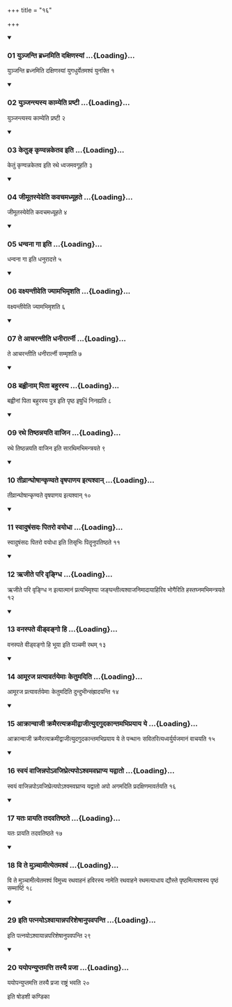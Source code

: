 +++
title = "१६"

+++

<div class="js_include" includetitle="true" newlevelforh1="3" unfilled="" url="/vedAH_yajuH/taittirIyam/sUtram/ApastambaH/shrautam/vishvAsa-prastutiH/20/16/01_yunjanti_bradhnamiti_daxiNasyAM.md">
<details open><summary><h3>01 युञ्जन्ति ब्रध्नमिति दक्षिणस्यां ...{Loading}...</h3></summary>

युञ्जन्ति ब्रध्नमिति दक्षिणस्यां युगधुर्येतमश्वं युनक्ति १
</details>
</div>

<div class="js_include collapsed" newlevelforh1="4" title="सर्वाष् टीकाः" url="/vedAH_yajuH/taittirIyam/sUtram/ApastambaH/shrautam/sarvASh_TIkAH/20/16/01_yunjanti_bradhnamiti_daxiNasyAM.md"> </div>



<div class="js_include collapsed" newlevelforh1="4" title="मूलम्" url="/vedAH_yajuH/taittirIyam/sUtram/ApastambaH/shrautam/mUlam/20/16/01_yunjanti_bradhnamiti_daxiNasyAM.md"> </div>


<div class="js_include" includetitle="true" newlevelforh1="3" unfilled="" url="/vedAH_yajuH/taittirIyam/sUtram/ApastambaH/shrautam/vishvAsa-prastutiH/20/16/02_yunjantyasya_kAmyeti_praShTI.md">
<details open><summary><h3>02 युञ्जन्त्यस्य काम्येति प्रष्टी ...{Loading}...</h3></summary>

युञ्जन्त्यस्य काम्येति प्रष्टी २
</details>
</div>

<div class="js_include collapsed" newlevelforh1="4" title="सर्वाष् टीकाः" url="/vedAH_yajuH/taittirIyam/sUtram/ApastambaH/shrautam/sarvASh_TIkAH/20/16/02_yunjantyasya_kAmyeti_praShTI.md"> </div>



<div class="js_include collapsed" newlevelforh1="4" title="मूलम्" url="/vedAH_yajuH/taittirIyam/sUtram/ApastambaH/shrautam/mUlam/20/16/02_yunjantyasya_kAmyeti_praShTI.md"> </div>


<div class="js_include" includetitle="true" newlevelforh1="3" unfilled="" url="/vedAH_yajuH/taittirIyam/sUtram/ApastambaH/shrautam/vishvAsa-prastutiH/20/16/03_ketu~N_kRNvannaketava_iti.md">
<details open><summary><h3>03 केतुङ् कृण्वन्नकेतव इति ...{Loading}...</h3></summary>

केतुं कृण्वन्नकेतव इति रथे ध्वजमवगूहति ३
</details>
</div>

<div class="js_include collapsed" newlevelforh1="4" title="सर्वाष् टीकाः" url="/vedAH_yajuH/taittirIyam/sUtram/ApastambaH/shrautam/sarvASh_TIkAH/20/16/03_ketu~N_kRNvannaketava_iti.md"> </div>



<div class="js_include collapsed" newlevelforh1="4" title="मूलम्" url="/vedAH_yajuH/taittirIyam/sUtram/ApastambaH/shrautam/mUlam/20/16/03_ketu~N_kRNvannaketava_iti.md"> </div>


<div class="js_include" includetitle="true" newlevelforh1="3" unfilled="" url="/vedAH_yajuH/taittirIyam/sUtram/ApastambaH/shrautam/vishvAsa-prastutiH/20/16/04_jImUtasyeveti_kavachamadhyUhate.md">
<details open><summary><h3>04 जीमूतस्येवेति कवचमध्यूहते ...{Loading}...</h3></summary>

जीमूतस्येवेति कवचमध्यूहते ४
</details>
</div>

<div class="js_include collapsed" newlevelforh1="4" title="सर्वाष् टीकाः" url="/vedAH_yajuH/taittirIyam/sUtram/ApastambaH/shrautam/sarvASh_TIkAH/20/16/04_jImUtasyeveti_kavachamadhyUhate.md"> </div>



<div class="js_include collapsed" newlevelforh1="4" title="मूलम्" url="/vedAH_yajuH/taittirIyam/sUtram/ApastambaH/shrautam/mUlam/20/16/04_jImUtasyeveti_kavachamadhyUhate.md"> </div>


<div class="js_include" includetitle="true" newlevelforh1="3" unfilled="" url="/vedAH_yajuH/taittirIyam/sUtram/ApastambaH/shrautam/vishvAsa-prastutiH/20/16/05_dhanvanA_gA_iti.md">
<details open><summary><h3>05 धन्वना गा इति ...{Loading}...</h3></summary>

धन्वना गा इति धनुरादत्ते ५
</details>
</div>

<div class="js_include collapsed" newlevelforh1="4" title="सर्वाष् टीकाः" url="/vedAH_yajuH/taittirIyam/sUtram/ApastambaH/shrautam/sarvASh_TIkAH/20/16/05_dhanvanA_gA_iti.md"> </div>



<div class="js_include collapsed" newlevelforh1="4" title="मूलम्" url="/vedAH_yajuH/taittirIyam/sUtram/ApastambaH/shrautam/mUlam/20/16/05_dhanvanA_gA_iti.md"> </div>


<div class="js_include" includetitle="true" newlevelforh1="3" unfilled="" url="/vedAH_yajuH/taittirIyam/sUtram/ApastambaH/shrautam/vishvAsa-prastutiH/20/16/06_vaxyantIveti_jyAmabhimRshati.md">
<details open><summary><h3>06 वक्ष्यन्तीवेति ज्यामभिमृशति ...{Loading}...</h3></summary>

वक्ष्यन्तीवेति ज्यामभिमृशति ६
</details>
</div>

<div class="js_include collapsed" newlevelforh1="4" title="सर्वाष् टीकाः" url="/vedAH_yajuH/taittirIyam/sUtram/ApastambaH/shrautam/sarvASh_TIkAH/20/16/06_vaxyantIveti_jyAmabhimRshati.md"> </div>



<div class="js_include collapsed" newlevelforh1="4" title="मूलम्" url="/vedAH_yajuH/taittirIyam/sUtram/ApastambaH/shrautam/mUlam/20/16/06_vaxyantIveti_jyAmabhimRshati.md"> </div>


<div class="js_include" includetitle="true" newlevelforh1="3" unfilled="" url="/vedAH_yajuH/taittirIyam/sUtram/ApastambaH/shrautam/vishvAsa-prastutiH/20/16/07_te_AcharantIti_dhanIrArtnI.md">
<details open><summary><h3>07 ते आचरन्तीति धनीरार्त्नी ...{Loading}...</h3></summary>

ते आचरन्तीति धनीरार्त्नी सम्मृशति ७
</details>
</div>

<div class="js_include collapsed" newlevelforh1="4" title="सर्वाष् टीकाः" url="/vedAH_yajuH/taittirIyam/sUtram/ApastambaH/shrautam/sarvASh_TIkAH/20/16/07_te_AcharantIti_dhanIrArtnI.md"> </div>



<div class="js_include collapsed" newlevelforh1="4" title="मूलम्" url="/vedAH_yajuH/taittirIyam/sUtram/ApastambaH/shrautam/mUlam/20/16/07_te_AcharantIti_dhanIrArtnI.md"> </div>


<div class="js_include" includetitle="true" newlevelforh1="3" unfilled="" url="/vedAH_yajuH/taittirIyam/sUtram/ApastambaH/shrautam/vishvAsa-prastutiH/20/16/08_bahvInAm_pitA_bahurasya.md">
<details open><summary><h3>08 बह्वीनाम् पिता बहुरस्य ...{Loading}...</h3></summary>

बह्वीनां पिता बहुरस्य पुत्र इति पृष्ठ इषुधिं निनह्यति ८
</details>
</div>

<div class="js_include collapsed" newlevelforh1="4" title="सर्वाष् टीकाः" url="/vedAH_yajuH/taittirIyam/sUtram/ApastambaH/shrautam/sarvASh_TIkAH/20/16/08_bahvInAm_pitA_bahurasya.md"> </div>



<div class="js_include collapsed" newlevelforh1="4" title="मूलम्" url="/vedAH_yajuH/taittirIyam/sUtram/ApastambaH/shrautam/mUlam/20/16/08_bahvInAm_pitA_bahurasya.md"> </div>


<div class="js_include" includetitle="true" newlevelforh1="3" unfilled="" url="/vedAH_yajuH/taittirIyam/sUtram/ApastambaH/shrautam/vishvAsa-prastutiH/20/16/09_rathe_tiShThannayati_vAjina.md">
<details open><summary><h3>09 रथे तिष्ठन्नयति वाजिन ...{Loading}...</h3></summary>

रथे तिष्ठन्नयति वाजिन इति सारथिमभिमन्त्रयते ९
</details>
</div>

<div class="js_include collapsed" newlevelforh1="4" title="सर्वाष् टीकाः" url="/vedAH_yajuH/taittirIyam/sUtram/ApastambaH/shrautam/sarvASh_TIkAH/20/16/09_rathe_tiShThannayati_vAjina.md"> </div>



<div class="js_include collapsed" newlevelforh1="4" title="मूलम्" url="/vedAH_yajuH/taittirIyam/sUtram/ApastambaH/shrautam/mUlam/20/16/09_rathe_tiShThannayati_vAjina.md"> </div>


<div class="js_include" includetitle="true" newlevelforh1="3" unfilled="" url="/vedAH_yajuH/taittirIyam/sUtram/ApastambaH/shrautam/vishvAsa-prastutiH/20/16/10_tIvrAnghoShAnkRNvate_vRShapANaya_ityashvAn.md">
<details open><summary><h3>10 तीव्रान्घोषान्कृण्वते वृषपाणय इत्यश्वान् ...{Loading}...</h3></summary>

तीव्रान्घोषान्कृण्वते वृषपाणय इत्यश्वान् १०
</details>
</div>

<div class="js_include collapsed" newlevelforh1="4" title="सर्वाष् टीकाः" url="/vedAH_yajuH/taittirIyam/sUtram/ApastambaH/shrautam/sarvASh_TIkAH/20/16/10_tIvrAnghoShAnkRNvate_vRShapANaya_ityashvAn.md"> </div>



<div class="js_include collapsed" newlevelforh1="4" title="मूलम्" url="/vedAH_yajuH/taittirIyam/sUtram/ApastambaH/shrautam/mUlam/20/16/10_tIvrAnghoShAnkRNvate_vRShapANaya_ityashvAn.md"> </div>


<div class="js_include" includetitle="true" newlevelforh1="3" unfilled="" url="/vedAH_yajuH/taittirIyam/sUtram/ApastambaH/shrautam/vishvAsa-prastutiH/20/16/11_svAduShaMsadaH_pitaro_vayodhA.md">
<details open><summary><h3>11 स्वादुषंसदः पितरो वयोधा ...{Loading}...</h3></summary>

स्वादुषंसदः पितरो वयोधा इति तिसृभिः पितॄनुपतिष्ठते ११
</details>
</div>

<div class="js_include collapsed" newlevelforh1="4" title="सर्वाष् टीकाः" url="/vedAH_yajuH/taittirIyam/sUtram/ApastambaH/shrautam/sarvASh_TIkAH/20/16/11_svAduShaMsadaH_pitaro_vayodhA.md"> </div>



<div class="js_include collapsed" newlevelforh1="4" title="मूलम्" url="/vedAH_yajuH/taittirIyam/sUtram/ApastambaH/shrautam/mUlam/20/16/11_svAduShaMsadaH_pitaro_vayodhA.md"> </div>


<div class="js_include" includetitle="true" newlevelforh1="3" unfilled="" url="/vedAH_yajuH/taittirIyam/sUtram/ApastambaH/shrautam/vishvAsa-prastutiH/20/16/12_RjIte_pari_vRngdhi.md">
<details open><summary><h3>12 ऋजीते परि वृङ्ग्धि ...{Loading}...</h3></summary>

ऋजीते परि वृङ्ग्धि न इत्यात्मानं प्रत्यभिमृश्या जङ्घन्तीत्यश्वाजनिमादायाहिरिव भोगैरिति हस्तघ्नमभिमन्त्रयते १२
</details>
</div>

<div class="js_include collapsed" newlevelforh1="4" title="सर्वाष् टीकाः" url="/vedAH_yajuH/taittirIyam/sUtram/ApastambaH/shrautam/sarvASh_TIkAH/20/16/12_RjIte_pari_vRngdhi.md"> </div>



<div class="js_include collapsed" newlevelforh1="4" title="मूलम्" url="/vedAH_yajuH/taittirIyam/sUtram/ApastambaH/shrautam/mUlam/20/16/12_RjIte_pari_vRngdhi.md"> </div>


<div class="js_include" includetitle="true" newlevelforh1="3" unfilled="" url="/vedAH_yajuH/taittirIyam/sUtram/ApastambaH/shrautam/vishvAsa-prastutiH/20/16/13_vanaspate_vIDvango_hi.md">
<details open><summary><h3>13 वनस्पते वीड्वङ्गो हि ...{Loading}...</h3></summary>

वनस्पते वीड्वङ्गो हि भूया इति पञ्चमी रथम् १३
</details>
</div>

<div class="js_include collapsed" newlevelforh1="4" title="सर्वाष् टीकाः" url="/vedAH_yajuH/taittirIyam/sUtram/ApastambaH/shrautam/sarvASh_TIkAH/20/16/13_vanaspate_vIDvango_hi.md"> </div>



<div class="js_include collapsed" newlevelforh1="4" title="मूलम्" url="/vedAH_yajuH/taittirIyam/sUtram/ApastambaH/shrautam/mUlam/20/16/13_vanaspate_vIDvango_hi.md"> </div>


<div class="js_include" includetitle="true" newlevelforh1="3" unfilled="" url="/vedAH_yajuH/taittirIyam/sUtram/ApastambaH/shrautam/vishvAsa-prastutiH/20/16/14_AmUraja_pratyAvartayemAH_ketumaditi.md">
<details open><summary><h3>14 आमूरज प्रत्यावर्तयेमाः केतुमदिति ...{Loading}...</h3></summary>

आमूरज प्रत्यावर्तयेमाः केतुमदिति दुन्दुभीन्संह्रादयन्ति १४
</details>
</div>

<div class="js_include collapsed" newlevelforh1="4" title="सर्वाष् टीकाः" url="/vedAH_yajuH/taittirIyam/sUtram/ApastambaH/shrautam/sarvASh_TIkAH/20/16/14_AmUraja_pratyAvartayemAH_ketumaditi.md"> </div>



<div class="js_include collapsed" newlevelforh1="4" title="मूलम्" url="/vedAH_yajuH/taittirIyam/sUtram/ApastambaH/shrautam/mUlam/20/16/14_AmUraja_pratyAvartayemAH_ketumaditi.md"> </div>


<div class="js_include" includetitle="true" newlevelforh1="3" unfilled="" url="/vedAH_yajuH/taittirIyam/sUtram/ApastambaH/shrautam/vishvAsa-prastutiH/20/16/15_AkrAnvAjI_kramairatyakramIdvAjItyudagudakAntamabhiprayAya_ye.md">
<details open><summary><h3>15 आक्रान्वाजी क्रमैरत्यक्रमीद्वाजीत्युदगुदकान्तमभिप्रयाय ये ...{Loading}...</h3></summary>

आक्रान्वाजी क्रमैरत्यक्रमीद्वाजीत्युदगुदकान्तमभिप्रयाय ये ते पन्थानः सवितरित्यध्वर्युर्यजमानं वाचयति १५
</details>
</div>

<div class="js_include collapsed" newlevelforh1="4" title="सर्वाष् टीकाः" url="/vedAH_yajuH/taittirIyam/sUtram/ApastambaH/shrautam/sarvASh_TIkAH/20/16/15_AkrAnvAjI_kramairatyakramIdvAjItyudagudakAntamabhiprayAya_ye.md"> </div>



<div class="js_include collapsed" newlevelforh1="4" title="मूलम्" url="/vedAH_yajuH/taittirIyam/sUtram/ApastambaH/shrautam/mUlam/20/16/15_AkrAnvAjI_kramairatyakramIdvAjItyudagudakAntamabhiprayAya_ye.md"> </div>


<div class="js_include" includetitle="true" newlevelforh1="3" unfilled="" url="/vedAH_yajuH/taittirIyam/sUtram/ApastambaH/shrautam/vishvAsa-prastutiH/20/16/16_svayaM_vAjinnapo-vajighretyapo-shvamavaghrApya_yadvAto.md">
<details open><summary><h3>16 स्वयं वाजिन्नपोऽवजिघ्रेत्यपोऽश्वमवघ्राप्य यद्वातो ...{Loading}...</h3></summary>

स्वयं वाजिन्नपोऽवजिघ्रेत्यपोऽश्वमवघ्राप्य यद्वातो अपो अगमदिति प्रदक्षिणमावर्तयति १६
</details>
</div>

<div class="js_include collapsed" newlevelforh1="4" title="सर्वाष् टीकाः" url="/vedAH_yajuH/taittirIyam/sUtram/ApastambaH/shrautam/sarvASh_TIkAH/20/16/16_svayaM_vAjinnapo-vajighretyapo-shvamavaghrApya_yadvAto.md"> </div>



<div class="js_include collapsed" newlevelforh1="4" title="मूलम्" url="/vedAH_yajuH/taittirIyam/sUtram/ApastambaH/shrautam/mUlam/20/16/16_svayaM_vAjinnapo-vajighretyapo-shvamavaghrApya_yadvAto.md"> </div>


<div class="js_include" includetitle="true" newlevelforh1="3" unfilled="" url="/vedAH_yajuH/taittirIyam/sUtram/ApastambaH/shrautam/vishvAsa-prastutiH/20/16/17_yataH_prAyati_tadavatiShThate.md">
<details open><summary><h3>17 यतः प्रायति तदवतिष्ठते ...{Loading}...</h3></summary>

यतः प्रायति तदवतिष्ठते १७
</details>
</div>

<div class="js_include collapsed" newlevelforh1="4" title="सर्वाष् टीकाः" url="/vedAH_yajuH/taittirIyam/sUtram/ApastambaH/shrautam/sarvASh_TIkAH/20/16/17_yataH_prAyati_tadavatiShThate.md"> </div>



<div class="js_include collapsed" newlevelforh1="4" title="मूलम्" url="/vedAH_yajuH/taittirIyam/sUtram/ApastambaH/shrautam/mUlam/20/16/17_yataH_prAyati_tadavatiShThate.md"> </div>


<div class="js_include" includetitle="true" newlevelforh1="3" unfilled="" url="/vedAH_yajuH/taittirIyam/sUtram/ApastambaH/shrautam/vishvAsa-prastutiH/20/16/18_vi_te_munchAmItyetamashvaM.md">
<details open><summary><h3>18 वि ते मुञ्चामीत्येतमश्वं ...{Loading}...</h3></summary>

वि ते मुञ्चामीत्येतमश्वं विमुच्य रथवाहनं हविरस्य नामेति रथवाहने रथमत्याधाय द्यौस्ते पृष्ठमित्यश्वस्य पृष्ठं सम्मार्ष्टि १८
</details>
</div>

<div class="js_include collapsed" newlevelforh1="4" title="सर्वाष् टीकाः" url="/vedAH_yajuH/taittirIyam/sUtram/ApastambaH/shrautam/sarvASh_TIkAH/20/16/18_vi_te_munchAmItyetamashvaM.md"> </div>



<div class="js_include collapsed" newlevelforh1="4" title="मूलम्" url="/vedAH_yajuH/taittirIyam/sUtram/ApastambaH/shrautam/mUlam/20/16/18_vi_te_munchAmItyetamashvaM.md"> </div>


<div class="js_include" includetitle="true" newlevelforh1="3" unfilled="" url="/vedAH_yajuH/taittirIyam/sUtram/ApastambaH/shrautam/vishvAsa-prastutiH/20/16/19_iti_patnayo-shvAyAnnaparisheShAnupavapanti.md">
<details open><summary><h3>29 इति पत्नयोऽश्वायान्नपरिशेषानुपवपन्ति ...{Loading}...</h3></summary>

इति पत्नयोऽश्वायान्नपरिशेषानुपवपन्ति २९
</details>
</div>

<div class="js_include collapsed" newlevelforh1="4" title="सर्वाष् टीकाः" url="/vedAH_yajuH/taittirIyam/sUtram/ApastambaH/shrautam/sarvASh_TIkAH/20/16/19_iti_patnayo-shvAyAnnaparisheShAnupavapanti.md"> </div>



<div class="js_include collapsed" newlevelforh1="4" title="मूलम्" url="/vedAH_yajuH/taittirIyam/sUtram/ApastambaH/shrautam/mUlam/20/16/19_iti_patnayo-shvAyAnnaparisheShAnupavapanti.md"> </div>


<div class="js_include" includetitle="true" newlevelforh1="3" unfilled="" url="/vedAH_yajuH/taittirIyam/sUtram/ApastambaH/shrautam/vishvAsa-prastutiH/20/16/20_yayopanyuptamatti_tasyai_prajA.md">
<details open><summary><h3>20 ययोपन्युप्तमत्ति तस्यै प्रजा ...{Loading}...</h3></summary>

ययोपन्युप्तमत्ति तस्यै प्रजा राष्ट्रं भवति २०
</details>
</div>

<div class="js_include collapsed" newlevelforh1="4" title="सर्वाष् टीकाः" url="/vedAH_yajuH/taittirIyam/sUtram/ApastambaH/shrautam/sarvASh_TIkAH/20/16/20_yayopanyuptamatti_tasyai_prajA.md"> </div>



<div class="js_include collapsed" newlevelforh1="4" title="मूलम्" url="/vedAH_yajuH/taittirIyam/sUtram/ApastambaH/shrautam/mUlam/20/16/20_yayopanyuptamatti_tasyai_prajA.md"> </div>





  
इति षोडशी कण्डिका 
